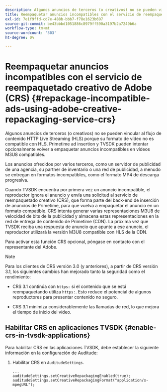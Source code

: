 ```yaml
---
description: Algunos anuncios de terceros (o creativos) no se pueden vincular al flujo de contenido HTTP Live Streaming (HLS) porque su formato de vídeo no es compatible con HLS. Primetime ad insertion y TVSDK pueden intentar opcionalmente volver a empaquetar anuncios incompatibles en vídeos M3U8 compatibles.
title: Reempaquetar anuncios incompatibles con el servicio de reempaquetado creativo de Adobe (CRS)
exl-id: 7e1f9ffd-cd7e-488b-bbb7-f78e1623b697
source-git-commit: be43bbbd1051886c8979ff590a3197b2a7249b6a
workflow-type: tm+mt
source-wordcount: '303'
ht-degree: 0%

---
```


# Reempaquetar anuncios incompatibles con el servicio de reempaquetado creativo de Adobe (CRS) {#repackage-incompatible-ads-using-adobe-creative-repackaging-service-crs}

Algunos anuncios de terceros (o creativos) no se pueden vincular al flujo de contenido HTTP Live Streaming (HLS) porque su formato de vídeo no es compatible con HLS. Primetime ad insertion y TVSDK pueden intentar opcionalmente volver a empaquetar anuncios incompatibles en vídeos M3U8 compatibles.

Los anuncios ofrecidos por varios terceros, como un servidor de publicidad de una agencia, su partner de inventario o una red de publicidad, a menudo se entregan en formatos incompatibles, como el formato MP4 de descarga progresiva.

Cuando TVSDK encuentra por primera vez un anuncio incompatible, el reproductor ignora el anuncio y envía una solicitud al servicio de reempaquetado creativo (CRS), que forma parte del back-end de inserción de anuncios de Primetime, para que vuelva a empaquetar el anuncio en un formato compatible. CRS intenta generar varias representaciones M3U8 de velocidad de bits de la publicidad y almacena estas representaciones en la red de entrega de contenido de Primetime (CDN). La próxima vez que TVSDK reciba una respuesta de anuncio que apunte a ese anuncio, el reproductor utilizará la versión M3U8 compatible con HLS de la CDN.

Para activar esta función CRS opcional, póngase en contacto con el representante del Adobe.

>[!NOTE]
>
>Para los clientes de CRS versión 3.0 (y anteriores), a partir de CRS versión 3.1, los siguientes cambios han mejorado tanto la seguridad como el rendimiento:
>
>* CRS 3.1 continúa con `https:` si el contenido que se está reempaquetando utiliza `https:`. Esto reduce el potencial de algunos reproductores para presentar contenido no seguro.
>
>* CRS 3.1 minimiza considerablemente las llamadas de red, lo que mejora el tiempo de inicio del vídeo.
>


## Habilitar CRS en aplicaciones TVSDK {#enable-crs-in-tvsdk-applications}

Para habilitar CRS en las aplicaciones TVSDK, debe establecer la siguiente información en la configuración de Auditude:

1. Habilitar CRS en `AuditudeSettings`.

   ```
   ... 
   auditudeSettings.setCreativeRepackagingEnabled(true); 
   auditudeSettings.setCreativeRepackagingFormat("application/x-mpegURL"); 
   ```
